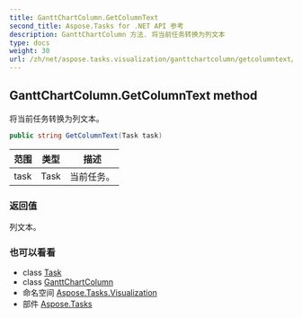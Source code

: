 ```yaml
---
title: GanttChartColumn.GetColumnText
second_title: Aspose.Tasks for .NET API 参考
description: GanttChartColumn 方法. 将当前任务转换为列文本
type: docs
weight: 30
url: /zh/net/aspose.tasks.visualization/ganttchartcolumn/getcolumntext/
---
```

## GanttChartColumn.GetColumnText method

将当前任务转换为列文本。

```csharp
public string GetColumnText(Task task)
```

| 范围 | 类型 | 描述 |
| --- | --- | --- |
| task | Task | 当前任务。 |

### 返回值

列文本。

### 也可以看看

* class [Task](../../../aspose.tasks/task/)
* class [GanttChartColumn](../)
* 命名空间 [Aspose.Tasks.Visualization](../../ganttchartcolumn/)
* 部件 [Aspose.Tasks](../../../)


